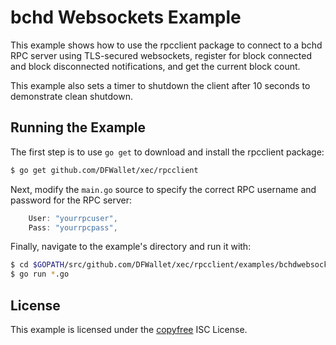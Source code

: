 bchd Websockets Example
=======================

This example shows how to use the rpcclient package to connect to a bchd RPC
server using TLS-secured websockets, register for block connected and block
disconnected notifications, and get the current block count.

This example also sets a timer to shutdown the client after 10 seconds to
demonstrate clean shutdown.

## Running the Example

The first step is to use `go get` to download and install the rpcclient package:

```bash
$ go get github.com/DFWallet/xec/rpcclient
```

Next, modify the `main.go` source to specify the correct RPC username and
password for the RPC server:

```Go
	User: "yourrpcuser",
	Pass: "yourrpcpass",
```

Finally, navigate to the example's directory and run it with:

```bash
$ cd $GOPATH/src/github.com/DFWallet/xec/rpcclient/examples/bchdwebsockets
$ go run *.go
```

## License

This example is licensed under the [copyfree](http://copyfree.org) ISC License.
